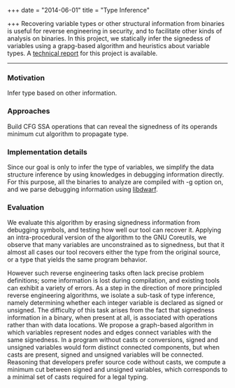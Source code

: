 +++
date = "2014-06-01"
title = "Type Inference"

+++
Recovering variable types or other structural information from binaries is useful for reverse engineering in security, and to facilitate other kinds of analysis on binaries.
In this project, we statically infer the signedess of variables using a grapg-based algorithm and heuristics about variable types.
A [technical report](https://www.cs.umn.edu/research/technical_reports/view/14-006) for this project is available.
<!--more-->

------
### Motivation
Infer type based on other information.

### Approaches
Build CFG
SSA
operations that can reveal the signedness of its operands
minimum cut algorithm to propagate type.

### Implementation details
Since our goal is only to infer the type of variables, we simplify the data structure inference by using knowledges in debugging information directly.
For this purpose, all the binaries to analyze are compiled with -g option on, 
and we parse debugging information using [libdwarf](https://www.prevanders.net/dwarf.html).

### Evaluation
We evaluate this algorithm by erasing signedness information from debugging symbols, and testing how well our tool can recover it.
Applying an intra-procedural version of the algorithm to the GNU Coreutils, we observe that many variables are unconstrained as to signedness, but that it almost all cases our tool recovers either the type from the original source, or a type that yields the same program behavior.


However such reverse engineering tasks often lack precise problem definitions;
some information is lost during compilation, and existing tools can exhibit a variety of errors.
As a step in the direction of more principled reverse engineering algorithms, we isolate a sub-task of type inference, namely determining whether each integer variable is declared as signed or unsigned.
The difficulty of this task arises from the fact that signedness information in a binary, when present at all, is associated with operations rather than with data locations.
We propose a graph-based algorithm in which variables represent nodes and edges connect variables with the same signedness.
In a program without casts or conversions, signed and unsigned variables would form distinct connected components, but when casts are present, signed and unsigned variables will be connected.
Reasoning that developers prefer source code without casts, we compute a minimum cut between signed and unsigned variables, which corresponds to a minimal set of casts required for a legal typing.

